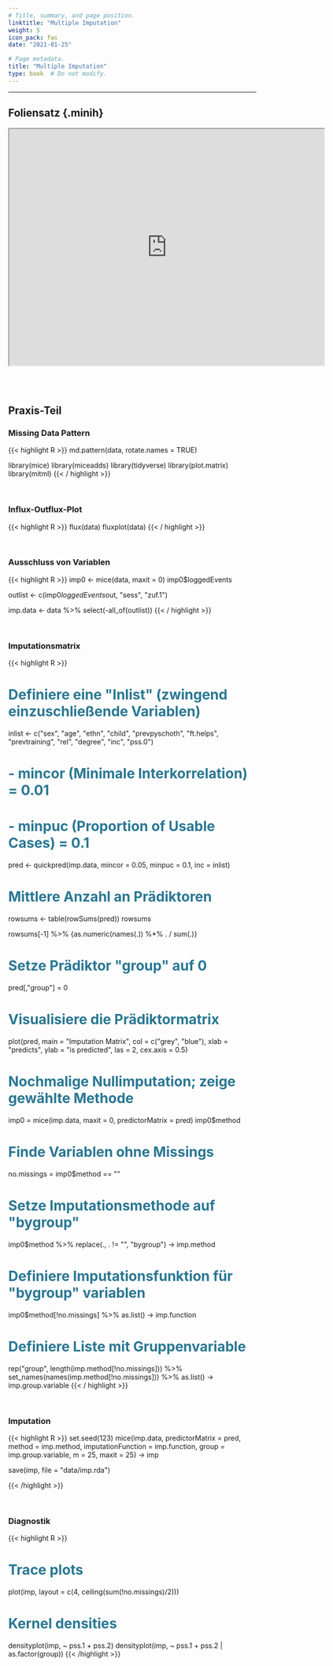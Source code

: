 ```yaml
---
# Title, summary, and page position.
linktitle: "Multiple Imputation"
weight: 5
icon_pack: fas
date: "2021-01-25"

# Page metadata.
title: "Multiple Imputation"
type: book  # Do not modify.
---
```


<style>
code{
  color: #2a7792;
}
.hljs{
  font-size: 16px
}
.minih{
  font-size: 1px;
  margin: 0px 0px 0px 0px;
}

.highlight {
    position: relative;
}
.highlight pre {
    padding: 15px;
}
.highlight-copy-btn {
    position: absolute;
    top: 7px;
    right: 7px;
    border: 0;
    border-radius: 4px;
    padding: 5px;
    font-size: 0.7em;
    line-height: 1.8;
    color: #fff;
    background-color: #777;
    min-width: 55px;
    text-align: center;
}
.highlight-copy-btn:hover {
    background-color: #666;
}
</style>

---



## Foliensatz {.minih}


<iframe src="https://drive.google.com/file/d/117bRqbY9wjSy8M7jakcYDjBxtYTMldmF/preview" width="640" height="480" allow="autoplay"></iframe>


<br></br>

## Praxis-Teil



### Missing Data Pattern

{{< highlight R >}}
md.pattern(data, rotate.names = TRUE)

library(mice)
library(miceadds)
library(tidyverse)
library(plot.matrix)
library(mitml)
{{< / highlight >}}


<br>


### Influx-Outflux-Plot

{{< highlight R >}}
flux(data)
fluxplot(data)
{{< / highlight >}}


<br>


### Ausschluss von Variablen

{{< highlight R >}}
imp0 <- mice(data, maxit = 0)
imp0$loggedEvents

outlist <- c(imp0$loggedEvents$out, "sess", "zuf.1")

imp.data <- data %>% select(-all_of(outlist))
{{< / highlight >}}


<br>


### Imputationsmatrix

{{< highlight R >}}
# Definiere eine "Inlist" (zwingend einzuschließende Variablen)
inlist <- c("sex", "age", "ethn", "child", "prevpyschoth", "ft.helps",
            "prevtraining", "rel", "degree", "inc", "pss.0")

# - mincor (Minimale Interkorrelation) = 0.01
# - minpuc (Proportion of Usable Cases) = 0.1
pred <- quickpred(imp.data,
                  mincor = 0.05,
                  minpuc = 0.1,
                  inc = inlist)

# Mittlere Anzahl an Prädiktoren
rowsums <- table(rowSums(pred))
rowsums

rowsums[-1] %>%
  {as.numeric(names(.)) %*% . / sum(.)}


# Setze Prädiktor "group" auf 0
pred[,"group"] = 0


# Visualisiere die Prädiktormatrix
plot(pred, main = "Imputation Matrix",
     col = c("grey", "blue"),
     xlab = "predicts",
     ylab = "is predicted",
     las = 2, cex.axis = 0.5)


# Nochmalige Nullimputation; zeige gewählte Methode
imp0 = mice(imp.data, maxit = 0,
            predictorMatrix = pred)
imp0$method


# Finde Variablen ohne Missings
no.missings = imp0$method == ""

# Setze Imputationsmethode auf "bygroup"
imp0$method %>%
  replace(., . != "", "bygroup") -> imp.method

# Definiere Imputationsfunktion für "bygroup" variablen
imp0$method[!no.missings] %>% as.list() -> imp.function

# Definiere Liste mit Gruppenvariable
rep("group", length(imp.method[!no.missings])) %>%
  set_names(names(imp.method[!no.missings])) %>%
  as.list() -> imp.group.variable
{{< / highlight >}}


<br>


### Imputation


{{< highlight R >}}
set.seed(123)
mice(imp.data,
     predictorMatrix = pred,
     method = imp.method,
     imputationFunction = imp.function,
     group = imp.group.variable,
     m = 25, maxit = 25) -> imp

save(imp, file = "data/imp.rda")

{{< /highlight >}}


<br>


### Diagnostik

{{< highlight R >}}
# Trace plots
plot(imp,
     layout = c(4, ceiling(sum(!no.missings)/2)))

# Kernel densities
densityplot(imp, ~ pss.1 + pss.2)
densityplot(imp, ~ pss.1 + pss.2 | as.factor(group))
{{< /highlight >}}


<style>
h1 {color: #2a7792;}
</style>
